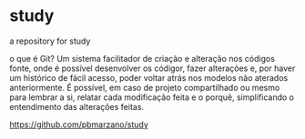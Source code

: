 # study
a repository for study

o que é Git? Um sistema facilitador de criação e alteração nos códigos fonte, onde é possível desenvolver os códigor, fazer alterações e, por haver um histórico de fácil acesso, poder voltar atrás nos modelos não aterados anteriormente. É possível, em caso de projeto compartilhado ou mesmo para lembrar a si, relatar cada modificação feita e o porquê, simplificando o entendimento das alterações feitas.

https://github.com/pbmarzano/study
